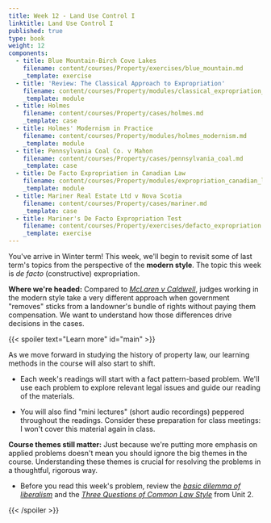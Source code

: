 ```yaml
---
title: Week 12 - Land Use Control I
linktitle: Land Use Control I
published: true
type: book
weight: 12
components:
  - title: Blue Mountain-Birch Cove Lakes
    filename: content/courses/Property/exercises/blue_mountain.md
    _template: exercise
  - title: 'Review: The Classical Approach to Expropriation'
    filename: content/courses/Property/modules/classical_expropriation_review.md
    _template: module
  - title: Holmes
    filename: content/courses/Property/cases/holmes.md
    _template: case
  - title: Holmes' Modernism in Practice
    filename: content/courses/Property/modules/holmes_modernism.md
    _template: module
  - title: Pennsylvania Coal Co. v Mahon
    filename: content/courses/Property/cases/pennsylvania_coal.md
    _template: case
  - title: De Facto Expropriation in Canadian Law
    filename: content/courses/Property/modules/expropriation_canadian_law.md
    _template: module
  - title: Mariner Real Estate Ltd v Nova Scotia
    filename: content/courses/Property/cases/mariner.md
    _template: case
  - title: Mariner's De Facto Expropriation Test
    filename: content/courses/Property/exercises/defacto_expropriation.md
    _template: exercise
---
```


You've arrive in Winter term! This week, we'll begin to revisit some of last term's topics from the perspective of the **modern style**. The topic this week is *de facto* (constructive) expropriation.

**Where we're headed:** Compared to *[McLaren v Caldwell](../week8/#Water%20Rights%20and%20Expropriation)*, judges working in the modern style take a very different approach when government "removes" sticks from a landowner's bundle of rights without paying them compensation. We want to understand how those differences drive decisions in the cases. 

{{< spoiler text="Learn more" id="main" >}}

As we move forward in studying the history of property law, our learning methods in the course will also start to shift. 

- Each week's readings will start with a fact pattern-based problem. We'll use each problem to explore relevant legal issues and guide our reading of the materials.

- You will also find "mini lectures" (short audio recordings) peppered throughout the readings. Consider these preparation for class meetings: I won't cover this material again in class. 

**Course themes still matter:** Just because we're putting more emphasis on applied problems doesn't mean you should ignore the big themes in the course. Understanding these themes is crucial for resolving the problems in a thoughtful, rigorous way.

- Before you read this week's problem, review the *[basic dilemma of liberalism](../week4/#the-basic-dilemma-of-liberalism)* and the *[Three Questions of Common Law Style](../week4/#three-questions-of-common-law-style)* from Unit 2.

{{< /spoiler >}}
